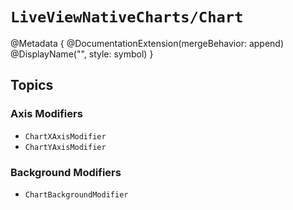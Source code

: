 # ``LiveViewNativeCharts/Chart``

@Metadata {
    @DocumentationExtension(mergeBehavior: append)
    @DisplayName("<Chart>", style: symbol)
}

## Topics
### Axis Modifiers
- ``ChartXAxisModifier``
- ``ChartYAxisModifier``
### Background Modifiers
- ``ChartBackgroundModifier``
